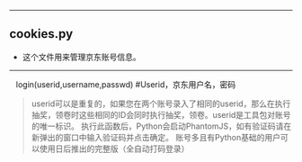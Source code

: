----------

cookies.py
--------

 - 这个文件用来管理京东账号信息。
  


----------


    login(userid,username,passwd) #Userid，京东用户名，密码
 

> userid可以是重复的，如果您在两个账号录入了相同的userid，那么在执行抽奖，领卷时这些相同的ID会同时执行抽奖，领卷。userid是工具包对账号的唯一标识。
> 执行此函数后，Python会启动PhantomJS，如有验证码请在新弹出的窗口中输入验证码并点击确定。
账号多且有Python基础的用户可以使用日后推出的完整版（全自动打码登录）

